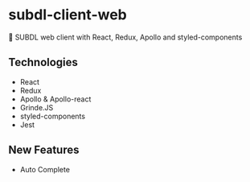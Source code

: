 # subdl-client-web
🍿  SUBDL web client with React, Redux, Apollo and styled-components 

## Technologies
- React
- Redux
- Apollo & Apollo-react
- Grinde.JS
- styled-components
- Jest

## New Features
- Auto Complete
